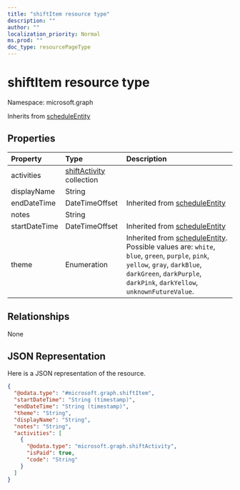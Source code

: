 ```yaml
---
title: "shiftItem resource type"
description: ""
author: ""
localization_priority: Normal
ms.prod: ""
doc_type: resourcePageType
---
```


# shiftItem resource type


Namespace: microsoft.graph




Inherits from [scheduleEntity](../resources/scheduleentity.md)

## Properties
|Property|Type|Description|
|:---|:---|:---|
|activities|[shiftActivity](../resources/shiftactivity.md) collection||
|displayName|String||
|endDateTime|DateTimeOffset| Inherited from [scheduleEntity](../resources/scheduleentity.md)|
|notes|String||
|startDateTime|DateTimeOffset| Inherited from [scheduleEntity](../resources/scheduleentity.md)|
|theme|Enumeration| Inherited from [scheduleEntity](../resources/scheduleentity.md). Possible values are: `white`, `blue`, `green`, `purple`, `pink`, `yellow`, `gray`, `darkBlue`, `darkGreen`, `darkPurple`, `darkPink`, `darkYellow`, `unknownFutureValue`.|

## Relationships
None

## JSON Representation
Here is a JSON representation of the resource.
<!-- {
  "blockType": "resource",
  "@odata.type": "microsoft.graph.shiftItem"
}
-->
``` json
{
  "@odata.type": "#microsoft.graph.shiftItem",
  "startDateTime": "String (timestamp)",
  "endDateTime": "String (timestamp)",
  "theme": "String",
  "displayName": "String",
  "notes": "String",
  "activities": [
    {
      "@odata.type": "microsoft.graph.shiftActivity",
      "isPaid": true,
      "code": "String"
    }
  ]
}
```

